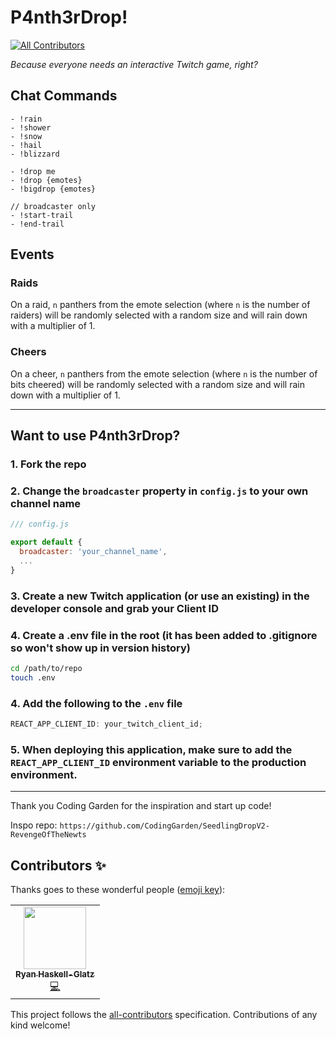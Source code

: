 # P4nth3rDrop!
<!-- ALL-CONTRIBUTORS-BADGE:START - Do not remove or modify this section -->
[![All Contributors](https://img.shields.io/badge/all_contributors-1-orange.svg?style=flat-square)](#contributors-)
<!-- ALL-CONTRIBUTORS-BADGE:END -->

_Because everyone needs an interactive Twitch game, right?_

## Chat Commands

```
- !rain
- !shower
- !snow
- !hail
- !blizzard

- !drop me
- !drop {emotes}
- !bigdrop {emotes}

// broadcaster only
- !start-trail
- !end-trail
```

## Events

### Raids

On a raid, `n` panthers from the emote selection (where `n` is the number of raiders) will be randomly selected with a random size and will rain down with a multiplier of 1.

### Cheers

On a cheer, `n` panthers from the emote selection (where `n` is the number of bits cheered) will be randomly selected with a random size and will rain down with a multiplier of 1.

---

## Want to use P4nth3rDrop?

### 1. Fork the repo

### 2. Change the `broadcaster` property in `config.js` to your own channel name

```javascript
/// config.js

export default {
  broadcaster: 'your_channel_name',
  ...
}
```

### 3. Create a new Twitch application (or use an existing) in the developer console and grab your Client ID

### 4. Create a .env file in the root (it has been added to .gitignore so won't show up in version history)

```bash
cd /path/to/repo
touch .env
```

### 4. Add the following to the `.env` file

```javascript
REACT_APP_CLIENT_ID: your_twitch_client_id;
```

### 5. When deploying this application, make sure to add the `REACT_APP_CLIENT_ID` environment variable to the production environment.

---

Thank you Coding Garden for the inspiration and start up code!

Inspo repo: `https://github.com/CodingGarden/SeedlingDropV2-RevengeOfTheNewts`

## Contributors ✨

Thanks goes to these wonderful people ([emoji key](https://allcontributors.org/docs/en/emoji-key)):

<!-- ALL-CONTRIBUTORS-LIST:START - Do not remove or modify this section -->
<!-- prettier-ignore-start -->
<!-- markdownlint-disable -->
<table>
  <tr>
    <td align="center"><a href="http://rhg.dev"><img src="https://avatars1.githubusercontent.com/u/6187256?v=4" width="100px;" alt=""/><br /><sub><b>Ryan Haskell-Glatz</b></sub></a><br /><a href="https://github.com/whitep4nth3r/P4nth3rDrop/commits?author=ryannhg" title="Code">💻</a></td>
  </tr>
</table>

<!-- markdownlint-enable -->
<!-- prettier-ignore-end -->
<!-- ALL-CONTRIBUTORS-LIST:END -->

This project follows the [all-contributors](https://github.com/all-contributors/all-contributors) specification. Contributions of any kind welcome!